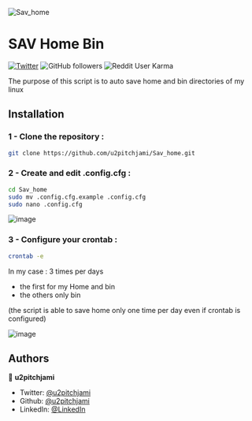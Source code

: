 ![Sav_home](https://socialify.git.ci/u2pitchjami/Sav_home/image?description=1&descriptionEditable=auto%20save%20home%20and%20bin%20directories%20of%20my%20linux&font=Jost&language=1&logo=https%3A%2F%2Fgreen-berenice-35.tiiny.site%2Fimage2vector-3.svg&name=1&owner=1&pattern=Charlie%20Brown&stargazers=1&theme=Dark)
# SAV Home Bin

[![Twitter](https://img.shields.io/twitter/follow/u2pitchjami.svg?style=social)](https://twitter.com/u2pitchjami)
![GitHub followers](https://img.shields.io/github/followers/u2pitchjami)
![Reddit User Karma](https://img.shields.io/reddit/user-karma/combined/u2pitchjami)



The purpose of this script is to auto save home and bin directories of my linux



## Installation

### 1 - Clone the repository :
```bash
git clone https://github.com/u2pitchjami/Sav_home.git
```   

### 2 - Create and edit .config.cfg :
```bash
cd Sav_home
sudo mv .config.cfg.example .config.cfg
sudo nano .config.cfg
``` 

![image](https://github.com/user-attachments/assets/bc3bd6fa-6149-4f64-a289-4c8b236a7cd8)


### 3 - Configure your crontab :
```bash
crontab -e
``` 
In my case : 3 times per days
 - the first for my Home and bin
 - the others only bin

 (the script is able to save home only one time per day even if crontab is configured)


![image](https://github.com/user-attachments/assets/48cb2833-9a50-490d-be05-cc21ed0d45c7)
## Authors

👤 **u2pitchjami**

* Twitter: [@u2pitchjami](https://twitter.com/u2pitchjami)
* Github: [@u2pitchjami](https://github.com/u2pitchjami)
* LinkedIn: [@LinkedIn](https://linkedin.com/in/thierry-beugnet-a7761672)
